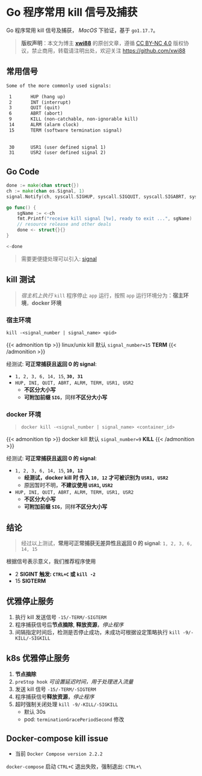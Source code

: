 # Go 程序常用 kill 信号及捕获


Go 程序常用 kill 信号及捕获， *MacOS* 下验证，基于 `go1.17.7`。

<!--more-->

>**版权声明**：本文为博主 **[xwi88](https://github.com/xwi88)** 的原创文章，遵循 [CC BY-NC 4.0](https://creativecommons.org/licenses/by-nc/4.0/) 版权协议，禁止商用，转载请注明出处，欢迎关注 <https://github.com/xwi88>

## 常用信号

```tex
Some of the more commonly used signals:

 1       HUP (hang up)
 2       INT (interrupt)
 3       QUIT (quit)
 6       ABRT (abort)
 9       KILL (non-catchable, non-ignorable kill)
 14      ALRM (alarm clock)
 15      TERM (software termination signal)
 
 
 30      USR1 (user defined signal 1)
 31      USR2 (user defined signal 2)
```

## Go Code

```go
done := make(chan struct{})
ch := make(chan os.Signal, 1)
signal.Notify(ch, syscall.SIGHUP, syscall.SIGQUIT, syscall.SIGABRT, syscall.SIGKILL, syscall.SIGALRM, syscall.SIGUSR1, syscall.SIGUSR2, syscall.SIGTERM, syscall.SIGINT)

go func() {
    sgName := <-ch
    fmt.Printf("receive kill signal [%v], ready to exit ...", sgName)
    // resource release and other deals
    done <- struct{}{}
}

<-done
```

>需要更便捷处理可以引入: [signal](https://github.com/love-wheel/signal)

## kill 测试

>*宿主机上执行* `kill` 程序停止 `app` 运行，按照 `app` 运行环境分为：**宿主环境**，**docker 环境**

### 宿主环境

`kill -<signal_number | signal_name> <pid>`

{{< admonition tip >}}
linux/unix kill 默认 `signal_number=15` **TERM**
{{< /admonition >}}

经测试: **可正常捕获且返回 0 的 signal**:

- `1, 2, 3, 6, 14, 15`, **`30, 31`**
- `HUP, INI, QUIT, ABRT, ALRM, TERM, USR1, USR2`
  - **不区分大小写**
  - **可附加前缀 `SIG`**，同样**不区分大小写**

### docker 环境

> `docker kill -<signal_number | signal_name> <container_id>`

{{< admonition tip >}}
docker kill 默认 `signal_number=9` **KILL**
{{< /admonition >}}

经测试: **可正常捕获且返回 0 的 signal**:

- `1, 2, 3, 6, 14, 15`, **`10, 12`**
  - **经测试，docker kill 时 传入 `10, 12` 才可被识别为 `USR1, USR2`**
  - 原因暂时不明，**不建议使用 `USR1`, `USR2`**
- `HUP, INI, QUIT, ABRT, ALRM, TERM, USR1, USR2`
  - **不区分大小写**
  - **可附加前缀 `SIG`**，同样**不区分大小写**

## 结论

>经过以上测试，**常用可正常捕获无差异性且返回 0 的 signal**: `1, 2, 3, 6, 14, 15`

根据信号表示意义，我们推荐程序使用

- 2 **SIGINT**  **触发: `CTRL+C` 或 `kill -2`**
- 15 **SIGTERM**

## 优雅停止服务

1. 执行 kill 发送信号 `-15/-TERM/-SIGTERM`
2. 程序捕获信号后**节点摘除**, **释放资源**，*停止程序*
3. 间隔指定时间后，检测是否停止成功，未成功可根据设定策略执行 `kill -9/-KILL/-SIGKILL`

## k8s 优雅停止服务

1. **节点摘除**
2. `preStop hook` *可设置延迟时间，用于处理进入流量*
3. 发送 kill 信号 `-15/-TERM/-SIGTERM`
4. 程序捕获信号**释放资源**，*停止程序*
5. 超时强制关闭处理 `kill -9/-KILL/-SIGKILL`
    - 默认 30s
    - pod: `terminationGracePeriodSecond` 修改

## Docker-compose kill issue

- 当前 `Docker Compose version 2.2.2`

`docker-compose` 启动 `CTRL+C` 退出失败，强制退出: `CTRL+\`

